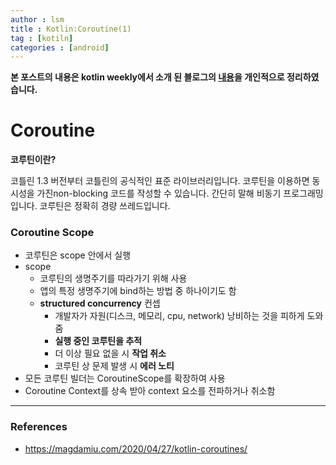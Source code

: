 ```yaml
---
author : lsm
title : Kotlin:Coroutine(1)
tag : [kotiln]
categories : [android]
---
```




**본 포스트의 내용은 kotlin weekly에서 소개 된 블로그의 [내용](https://magdamiu.com/2020/04/27/kotlin-coroutines/)을 개인적으로 정리하였습니다.**

# Coroutine

**코루틴이란?**  

코틀린 1.3 버전부터 코틀린의 공식적인 표준 라이브러리입니다. 코루틴을 이용하면 동시성을 가진non-blocking 코드를 작성할 수 있습니다. 간단히 말해 비동기 프로그래밍입니다.  코루틴은 정확히 경량 쓰레드입니다.



### Coroutine Scope

- 코루틴은 scope 안에서 실행
- scope
  - 코루틴의 생명주기를 따라가기 위해 사용
  -  앱의 특정 생명주기에 bind하는 방법 중 하나이기도 함
  - **structured concurrency** 컨셉
    - 개발자가 자원(디스크, 메모리, cpu, network) 낭비하는 것을 피하게 도와줌
    - **실행 중인 코루틴을 추적**
    - 더 이상 필요 없을 시 **작업 취소**
    - 코루틴 상 문제 발생 시 **에러 노티**
- 모든 코루틴 빌더는 CoroutineScope를 확장하여 사용
- Coroutine Context를 상속 받아 context 요소를 전파하거나 취소함



---

### References

- https://magdamiu.com/2020/04/27/kotlin-coroutines/